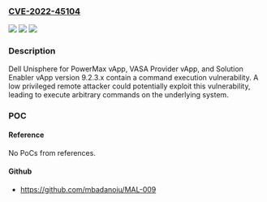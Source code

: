 ### [CVE-2022-45104](https://cve.mitre.org/cgi-bin/cvename.cgi?name=CVE-2022-45104)
![](https://img.shields.io/static/v1?label=Product&message=Unisphere%20for%20PowerMax%20vApp&color=blue)
![](https://img.shields.io/static/v1?label=Version&message=0%3C%3D%209.2.3.x%20&color=brighgreen)
![](https://img.shields.io/static/v1?label=Vulnerability&message=CWE-77%3A%20Improper%20Neutralization%20of%20Special%20Elements%20used%20in%20a%20Command%20('Command%20Injection')&color=brighgreen)

### Description

Dell Unisphere for PowerMax vApp, VASA Provider vApp, and Solution Enabler vApp version 9.2.3.x contain a command execution vulnerability. A low privileged remote attacker could potentially exploit this vulnerability, leading to execute arbitrary commands on the underlying system.

### POC

#### Reference
No PoCs from references.

#### Github
- https://github.com/mbadanoiu/MAL-009

